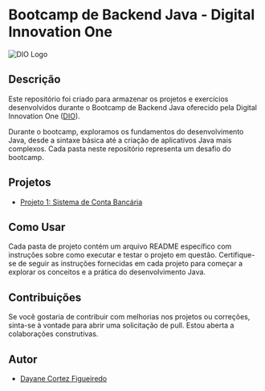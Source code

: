 # Bootcamp de Backend Java - Digital Innovation One

![DIO Logo](https://hermes.dio.me/users/company/3a52d6e3-a58c-4755-89c9-fbc093a8868f.png)

## Descrição

Este repositório foi criado para armazenar os projetos e exercícios desenvolvidos durante o Bootcamp de Backend Java oferecido pela Digital Innovation One ([DIO](https://www.dio.me/)).

Durante o bootcamp, exploramos os fundamentos do desenvolvimento Java, desde a sintaxe básica até a criação de aplicativos Java mais complexos. Cada pasta neste repositório representa um desafio do bootcamp.

## Projetos

- [Projeto 1: Sistema de Conta Bancária](./modulo-2-poo-java/conta-bancaria)

## Como Usar

Cada pasta de projeto contém um arquivo README específico com instruções sobre como executar e testar o projeto em questão. Certifique-se de seguir as instruções fornecidas em cada projeto para começar a explorar os conceitos e a prática do desenvolvimento Java.

## Contribuições

Se você gostaria de contribuir com melhorias nos projetos ou correções, sinta-se à vontade para abrir uma solicitação de pull. Estou aberta a colaborações construtivas.

## Autor

- [Dayane Cortez Figueiredo](https://github.com/dayaneCortez)
